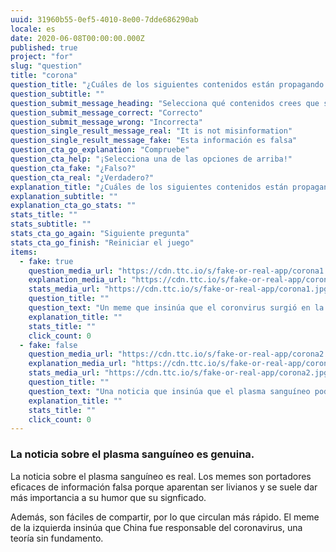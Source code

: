```yaml
---
uuid: 31960b55-0ef5-4010-8e00-7dde686290ab
locale: es
date: 2020-06-08T00:00:00.000Z
published: true
project: "for"
slug: "question"
title: "corona"
question_title: "¿Cuáles de los siguientes contenidos están propagando información falsa sobre el coronavirus?"
question_subtitle: ""
question_submit_message_heading: "Selecciona qué contenidos crees que son falsos o engañosos"
question_submit_message_correct: "Correcto"
question_submit_message_wrong: "Incorrecta"
question_single_result_message_real: "It is not misinformation"
question_single_result_message_fake: "Esta información es falsa"
question_cta_go_explanation: "Compruebe"
question_cta_help: "¡Selecciona una de las opciones de arriba!"
question_cta_fake: "¿Falso?"
question_cta_real: "¿Verdadero?"
explanation_title: "¿Cuáles de los siguientes contenidos están propagando información falsa sobre el coronavirus?"
explanation_subtitle: ""
explanation_cta_go_stats: ""
stats_title: ""
stats_subtitle: ""
stats_cta_go_again: "Siguiente pregunta"
stats_cta_go_finish: "Reiniciar el juego"
items:
  - fake: true
    question_media_url: "https://cdn.ttc.io/s/fake-or-real-app/corona1.jpg"
    explanation_media_url: "https://cdn.ttc.io/s/fake-or-real-app/corona1.jpg"
    stats_media_url: "https://cdn.ttc.io/s/fake-or-real-app/corona1.jpg"
    question_title: ""
    question_text: "Un meme que insinúa que el coronvirus surgió en la China"
    explanation_title: ""
    stats_title: ""
    click_count: 0
  - fake: false
    question_media_url: "https://cdn.ttc.io/s/fake-or-real-app/corona2.jpg"
    explanation_media_url: "https://cdn.ttc.io/s/fake-or-real-app/corona2.jpg"
    stats_media_url: "https://cdn.ttc.io/s/fake-or-real-app/corona2.jpg"
    question_title: ""
    question_text: "Una noticia que insinúa que el plasma sanguíneo podría ayudar a curar el coronavirus"
    explanation_title: ""
    stats_title: ""
    click_count: 0
---
```


### La noticia sobre el plasma sanguíneo es genuina.

La noticia sobre el plasma sanguíneo es real. Los memes son portadores eficaces de información falsa porque aparentan ser livianos y se suele dar más importancia a su humor que su signficado. 

Además, son fáciles de compartir, por lo que circulan más rápido. El meme de la izquierda insinúa que China fue responsable del coronavirus, una teoría sin fundamento.
